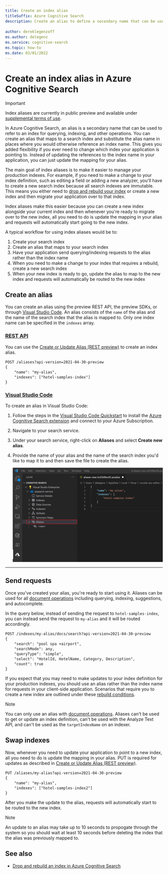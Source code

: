 ```yaml
---
title: Create an index alias
titleSuffix: Azure Cognitive Search
description: Create an alias to define a secondary name that can be used to refer to an index for querying, indexing, and other operations.

author: dereklegenzoff
ms.author: delegenz
ms.service: cognitive-search
ms.topic: how-to
ms.date: 03/01/2022
---
```


# Create an index alias in Azure Cognitive Search

> [!IMPORTANT]
> Index aliases are currently in public preview and available under [supplemental terms of use](https://azure.microsoft.com/support/legal/preview-supplemental-terms/).

In Azure Cognitive Search, an alias is a secondary name that can be used to refer to an index for querying, indexing, and other operations. You can create an alias that maps to a search index and substitute the alias name in places where you would otherwise reference an index name. This gives you added flexibility if you ever need to change which index your application is pointing to. Instead of updating the references to the index name in your application, you can just update the mapping for your alias.

The main goal of index aliases is to make it easier to manage your production indexes. For example, if you need to make a change to your index definition, such as editing a field or adding a new analyzer, you'll have to create a new search index because all search indexes are immutable. This means you either need to [drop and rebuild your index](search-howto-reindex.md) or create a new index and then migrate your application over to that index.

Index aliases make this easier because you can create a new index alongside your current index and then whenever you're ready to migrate over to the new index, all you need to do is update the mapping in your alias and requests will automatically start going to the new index.

A typical workflow for using index aliases would be to: 

1. Create your search index
1. Create an alias that maps to your search index
1. Have your application send querying/indexing requests to the alias rather than the index name
1. When you need to make a change to your index that requires a rebuild, create a new search index 
1. When your new index is ready to go, update the alias to map to the new index and requests will automatically be routed to the new index

## Create an alias

You can create an alias using the preview REST API, the preview SDKs, or through [Visual Studio Code](search-get-started-vs-code.md). An alias consists of the `name` of the alias and the name of the search index that the alias is mapped to. Only one index name can be specified in the `indexes` array.

### [**REST API**](#tab/rest)

You can use the [Create or Update Alias (REST preview)](rest/api/searchservice/preview-api/create-or-update-alias) to create an index alias.

```http
POST /aliases?api-version=2021-04-30-preview
{
    "name": "my-alias",
    "indexes": ["hotel-samples-index"]
}
```

### [**Visual Studio Code**](#tab/vscode)

To create an alias in Visual Studio Code:
1. Follow the steps in the [Visual Studio Code Quickstart](search-get-started-vs-code.md) to install the [Azure Cognitive Search extension](https://marketplace.visualstudio.com/items?itemName=ms-azuretools.vscode-azurecognitivesearch) and connect to your Azure Subscription.
1. Navigate to your search service.
1. Under your search service, right-click on **Aliases** and select **Create new alias**.
1. Provide the name of your alias and the name of the search index you'd like to map it to and then save the file to create the alias.

    ![Create an alias in VS Code](media/search-howto-alias/create-alias-vscode.png "Create an alias in VS Code")

---


## Send requests

Once you've created your alias, you're ready to start using it. Aliases can be used for all [document operations](/rest/api/searchservice/document-operations) including querying, indexing, suggestions, and autocomplete. 

In the query below, instead of sending the request to `hotel-samples-index`, you can instead send the request to `my-alias` and it will be routed accordingly. 

```http
POST /indexes/my-alias/docs/search?api-version=2021-04-30-preview
{
    "search": "pool spa +airport",
    "searchMode": any,
    "queryType": "simple",
    "select": "HotelId, HotelName, Category, Description",
    "count": true
}
```

If you expect that you may need to make updates to your index definition for your production indexes, you should use an alias rather than the index name for requests in your client-side application. Scenarios that require you to create a new index are outlined under these [rebuild conditions](search-howto-reindex.md#rebuild-conditions).

> [!NOTE]
> You can only use an alias with [document operations](/rest/api/searchservice/document-operations). Aliases can't be used to get or update an index definition, can't be used with the Analyze Text API, and can't be used as the `targetIndexName` on an indexer.

## Swap indexes

Now, whenever you need to update your application to point to a new index, all you need to do is update the mapping in your alias. PUT is required for updates as described in [Create or Update Alias (REST preview)](/rest/api/searchservice/preview-api/create-or-update-alias).

```http
PUT /aliases/my-alias?api-version=2021-04-30-preview
{
    "name": "my-alias",
    "indexes": ["hotel-samples-index2"]
}
```
After you make the update to the alias, requests will automatically start to be routed to the new index.

> [!NOTE]
> An update to an alias may take up to 10 seconds to propogate through the system so you should wait at least 10 seconds before deleting the index that the alias was previously mapped to.

## See also

+ [Drop and rebuild an index in Azure Cognitive Search](search-howto-reindex.md)
